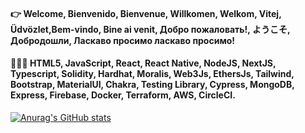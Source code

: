#### 👉 Welcome, Bienvenido, Bienvenue, Willkomen, Welkom, Vitej, Üdvözlet,Bem-vindo, Bine ai venit, Добро пожаловать!, ようこそ, Добродошли, Ласкаво просимо ласкаво просимо!

####  👩🏽‍💻 HTML5, JavaScript, React, React Native, NodeJS, NextJS, Typescript, Solidity, Hardhat, Moralis, Web3Js, EthersJs, Tailwind, Bootstrap, MaterialUI, Chakra, Testing Library, Cypress, MongoDB, Express, Firebase, Docker, Terraform, AWS, CircleCI.

[![Anurag's GitHub stats](https://github-readme-stats.vercel.app/api?username=fluturecode)](https://github.com/fluturecode/github-readme-stats)

